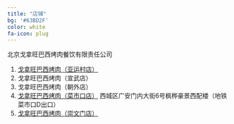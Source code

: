 ```yaml
---
title: "店铺"
bg: '#63BD2F'
color: white
fa-icon: plug
---
```


北京戈拿旺巴西烤肉餐饮有限责任公司

1. [戈拿旺巴西烤肉（亚运村店）](https://www.meituan.com/meishi/40540606/)
2. 戈拿旺巴西烤肉（宣武店）
3. 戈拿旺巴西烤肉（朝外店）
4. [戈拿旺巴西烤肉（菜市口店）](https://www.meituan.com/meishi/266404/) 西城区广安门内大街6号枫桦豪景西配楼（地铁菜市口D出口）
5. [戈拿旺巴西烤肉（崇文门店）](https://www.meituan.com/meishi/349466/)

 
